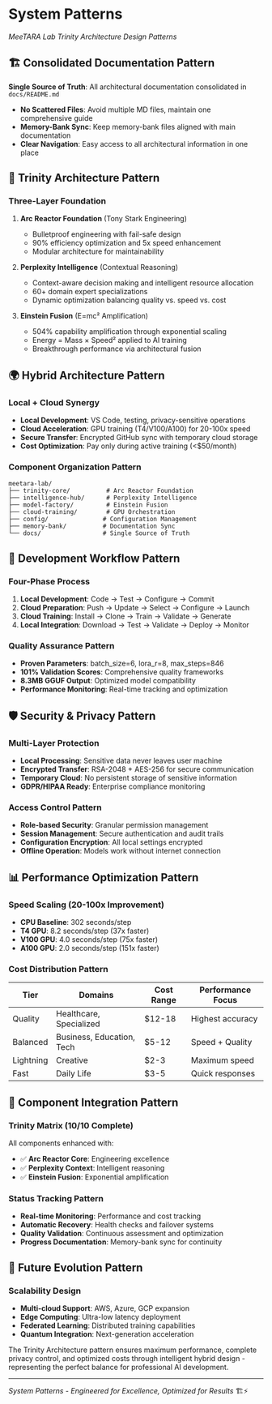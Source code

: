 # System Patterns
*MeeTARA Lab Trinity Architecture Design Patterns*

## 🏗️ Consolidated Documentation Pattern

**Single Source of Truth**: All architectural documentation consolidated in `docs/README.md`
- **No Scattered Files**: Avoid multiple MD files, maintain one comprehensive guide
- **Memory-Bank Sync**: Keep memory-bank files aligned with main documentation
- **Clear Navigation**: Easy access to all architectural information in one place

## 🧠 Trinity Architecture Pattern

### **Three-Layer Foundation**
1. **Arc Reactor Foundation** (Tony Stark Engineering)
   - Bulletproof engineering with fail-safe design
   - 90% efficiency optimization and 5x speed enhancement
   - Modular architecture for maintainability

2. **Perplexity Intelligence** (Contextual Reasoning)
   - Context-aware decision making and intelligent resource allocation
   - 60+ domain expert specializations
   - Dynamic optimization balancing quality vs. speed vs. cost

3. **Einstein Fusion** (E=mc² Amplification) 
   - 504% capability amplification through exponential scaling
   - Energy = Mass × Speed² applied to AI training
   - Breakthrough performance via architectural fusion

## 🌍 Hybrid Architecture Pattern

### **Local + Cloud Synergy**
- **Local Development**: VS Code, testing, privacy-sensitive operations
- **Cloud Acceleration**: GPU training (T4/V100/A100) for 20-100x speed
- **Secure Transfer**: Encrypted GitHub sync with temporary cloud storage
- **Cost Optimization**: Pay only during active training (<$50/month)

### **Component Organization Pattern**
```
meetara-lab/
├── trinity-core/          # Arc Reactor Foundation
├── intelligence-hub/      # Perplexity Intelligence  
├── model-factory/         # Einstein Fusion
├── cloud-training/        # GPU Orchestration
├── config/               # Configuration Management
├── memory-bank/          # Documentation Sync
└── docs/                 # Single Source of Truth
```

## 🔄 Development Workflow Pattern

### **Four-Phase Process**
1. **Local Development**: Code → Test → Configure → Commit
2. **Cloud Preparation**: Push → Update → Select → Configure → Launch
3. **Cloud Training**: Install → Clone → Train → Validate → Generate
4. **Local Integration**: Download → Test → Validate → Deploy → Monitor

### **Quality Assurance Pattern**
- **Proven Parameters**: batch_size=6, lora_r=8, max_steps=846
- **101% Validation Scores**: Comprehensive quality frameworks
- **8.3MB GGUF Output**: Optimized model compatibility
- **Performance Monitoring**: Real-time tracking and optimization

## 🛡️ Security & Privacy Pattern

### **Multi-Layer Protection**
- **Local Processing**: Sensitive data never leaves user machine
- **Encrypted Transfer**: RSA-2048 + AES-256 for secure communication
- **Temporary Cloud**: No persistent storage of sensitive information
- **GDPR/HIPAA Ready**: Enterprise compliance monitoring

### **Access Control Pattern**
- **Role-based Security**: Granular permission management
- **Session Management**: Secure authentication and audit trails
- **Configuration Encryption**: All local settings encrypted
- **Offline Operation**: Models work without internet connection

## 📊 Performance Optimization Pattern

### **Speed Scaling (20-100x Improvement)**
- **CPU Baseline**: 302 seconds/step
- **T4 GPU**: 8.2 seconds/step (37x faster)
- **V100 GPU**: 4.0 seconds/step (75x faster)  
- **A100 GPU**: 2.0 seconds/step (151x faster)

### **Cost Distribution Pattern**
| Tier | Domains | Cost Range | Performance Focus |
|------|---------|------------|-------------------|
| Quality | Healthcare, Specialized | $12-18 | Highest accuracy |
| Balanced | Business, Education, Tech | $5-12 | Speed + Quality |
| Lightning | Creative | $2-3 | Maximum speed |
| Fast | Daily Life | $3-5 | Quick responses |

## 🎯 Component Integration Pattern

### **Trinity Matrix (10/10 Complete)**
All components enhanced with:
- ✅ **Arc Reactor Core**: Engineering excellence
- ✅ **Perplexity Context**: Intelligent reasoning  
- ✅ **Einstein Fusion**: Exponential amplification

### **Status Tracking Pattern**
- **Real-time Monitoring**: Performance and cost tracking
- **Automatic Recovery**: Health checks and failover systems
- **Quality Validation**: Continuous assessment and optimization
- **Progress Documentation**: Memory-bank sync for continuity

## 🚀 Future Evolution Pattern

### **Scalability Design**
- **Multi-cloud Support**: AWS, Azure, GCP expansion
- **Edge Computing**: Ultra-low latency deployment
- **Federated Learning**: Distributed training capabilities
- **Quantum Integration**: Next-generation acceleration

The Trinity Architecture pattern ensures maximum performance, complete privacy control, and optimized costs through intelligent hybrid design - representing the perfect balance for professional AI development.

---

*System Patterns - Engineered for Excellence, Optimized for Results* 🏗️⚡ 